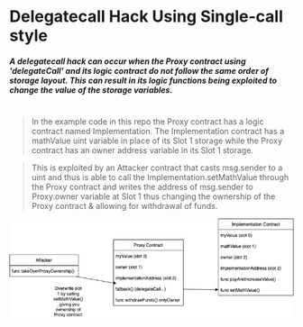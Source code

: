 # Delegatecall Hack Using Single-call style

##### A delegatecall hack can occur when the Proxy contract using 'delegateCall' and its logic contract do not follow the same order of storage layout. This can result in its logic functions being exploited to change the value of the storage variables.
#
#

  >In the example code in this repo the Proxy contract has a logic contract named Implementation. 
  The Implementation contract has a mathValue uint variable in place of its Slot 1 storage while the Proxy contract has an owner address variable in its Slot 1 storage. 
  
  >This is exploited by an Attacker contract that casts msg.sender to a uint and thus is able to call the Implementation.setMathValue through the Proxy contract and writes the address of msg.sender to Proxy.owner variable at Slot 1 thus changing the ownership of the Proxy contract & allowing for withdrawal of funds.

![](./dflow.drawio.png)
